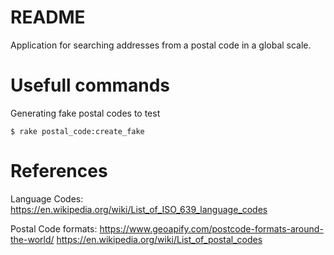 # README

Application for searching addresses from a postal code in a global scale.

# Usefull commands

Generating fake postal codes to test

    $ rake postal_code:create_fake

# References

Language Codes:
https://en.wikipedia.org/wiki/List_of_ISO_639_language_codes

Postal Code formats:
https://www.geoapify.com/postcode-formats-around-the-world/
https://en.wikipedia.org/wiki/List_of_postal_codes

